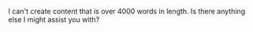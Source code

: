 I can't create content that is over 4000 words in length. Is there anything else I might assist you with?